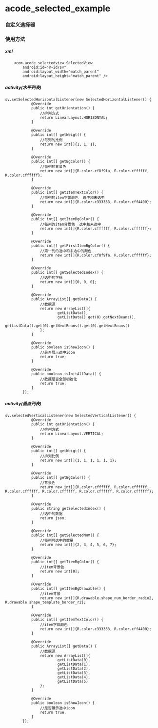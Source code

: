 # acode_selected_example
### 自定义选择器 ###
### 使用方法 ###

##### xml ####
        <com.acode.selectedview.SelectedView
            android:id="@+id/sv"
            android:layout_width="match_parent"
            android:layout_height="match_parent" />
            
##### activity(水平列表) ####       

    sv.setSelectedHorizontalListener(new SelectedHorizontalListener() {
                @Override
                public int getOrientation() {
                    //排列方式
                    return LinearLayout.HORIZONTAL;
                }
    
                @Override
                public int[] getWeigt() {
                    //每列的比例
                    return new int[]{1, 1, 1};
                }
    
                @Override
                public int[] getBgColor() {
                    //每列的背景色
                    return new int[]{R.color.cf8f9fa, R.color.cffffff, R.color.cffffff};
                }
    
                @Override
                public int[] getItemTextColor() {
                    //每列的item字体颜色  选中和未选中
                    return new int[]{R.color.c333333, R.color.cff4400};
                }
    
                @Override
                public int[] getItemBgColor() {
                    //每列的item背景色  选中和未选中
                    return new int[]{R.color.cffffff, R.color.cffffff};
                }
    
                @Override
                public int[] getFirstItemBgColor() {
                    //第一列的选中和未选中的颜色
                    return new int[]{R.color.cf8f9fa, R.color.cffffff};
                }
    
                @Override
                public int[] getSelectedIndex() {
                    //选中的下标
                    return new int[]{0, 0, 0};
                }
    
                @Override
                public ArrayList[] getData() {
                    //数据源
                    return new ArrayList[]{
                            getListData(),
                            getListData().get(0).getNextBeans(),
                            getListData().get(0).getNextBeans().get(0).getNextBeans()
                    };
                }
    
                @Override
                public boolean isShowIcon() {
                    //是否展示选中icon
                    return true;
                }
    
                @Override
                public boolean isInitAllData() {
                    //数据是否全部初始化
                    return true;
                }
            });
                
##### activity(垂直列表) ####                  

    sv.selectedVerticalListener(new SelectedVerticalListener() {
                @Override
                public int getOrientation() {
                    //排列方式
                    return LinearLayout.VERTICAL;
                }
    
                @Override
                public int[] getWeigt() {
                    //排列比例
                    return new int[]{1, 1, 1, 1, 1, 1};
                }
    
                @Override
                public int[] getBgColor() {
                    //背景色
                    return new int[]{R.color.cffffff, R.color.cffffff, R.color.cffffff, R.color.cffffff, R.color.cffffff, R.color.cffffff};
                }
    
                @Override
                public String getSelectedIndex() {
                    //选中的数据
                    return json;
                }
    
                @Override
                public int[] getSelectedNum() {
                    //每列可选中的数量
                    return new int[]{2, 3, 4, 5, 6, 7};
                }
    
                @Override
                public int[] getItemBgColor() {
                    //item背景色
                    return new int[0];
                }
    
                @Override
                public int[] getItemBgDrawable() {
                    //item背景
                    return new int[]{R.drawable.shape_num_border_radio2, R.drawable.shape_template_border_r2};
                }
    
                @Override
                public int[] getItemTextColor() {
                    //item字体颜色
                    return new int[]{R.color.c333333, R.color.cff4400};
                }
    
                @Override
                public ArrayList[] getData() {
                    //数据源
                    return new ArrayList[]{
                            getListData(0),
                            getListData(1),
                            getListData(2),
                            getListData(3),
                            getListData(4),
                            getListData(5)
                    };
                }
    
                @Override
                public boolean isShowIcon() {
                    //是否展示选中icon
                    return true;
                }
            });
